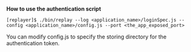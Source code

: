 **How to use the authentication script**

```
[replayer]$ ./bin/replay --log <application_name>/loginSpec.js --config <application_name>/config.js --port <the_app_exposed_port>
```

You can modify config.js to specify the storing directory for the authentication token. 